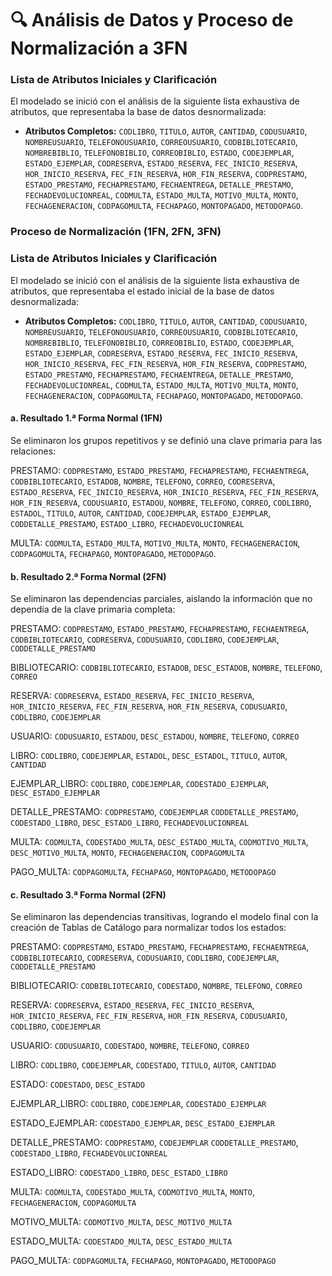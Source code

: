 # 🔍 Análisis de Datos y Proceso de Normalización a 3FN

### Lista de Atributos Iniciales y Clarificación
El modelado se inició con el análisis de la siguiente lista exhaustiva de atributos, que representaba la base de datos desnormalizada:

* **Atributos Completos:**
    `CODLIBRO`, `TITULO`, `AUTOR`, `CANTIDAD`, `CODUSUARIO`, `NOMBREUSUARIO`, `TELEFONOUSUARIO`, `CORREOUSUARIO`, `CODBIBLIOTECARIO`, `NOMBREBIBLIO`, `TELEFONOBIBLIO`, `CORREOBIBLIO`, `ESTADO`, `CODEJEMPLAR`, `ESTADO_EJEMPLAR`, `CODRESERVA`, `ESTADO_RESERVA`, `FEC_INICIO_RESERVA`, `HOR_INICIO_RESERVA`, `FEC_FIN_RESERVA`, `HOR_FIN_RESERVA`, `CODPRESTAMO`, `ESTADO_PRESTAMO`, `FECHAPRESTAMO`, `FECHAENTREGA`, `DETALLE_PRESTAMO`, `FECHADEVOLUCIONREAL`, `CODMULTA`, `ESTADO_MULTA`, `MOTIVO_MULTA`, `MONTO`, `FECHAGENERACION`, `CODPAGOMULTA`, `FECHAPAGO`, `MONTOPAGADO`, `METODOPAGO`.
    
### Proceso de Normalización (1FN, 2FN, 3FN)

### Lista de Atributos Iniciales y Clarificación
El modelado se inició con el análisis de la siguiente lista exhaustiva de atributos, que representaba el estado inicial de la base de datos desnormalizada:

* **Atributos Completos:**
    `CODLIBRO`, `TITULO`, `AUTOR`, `CANTIDAD`, `CODUSUARIO`, `NOMBREUSUARIO`, `TELEFONOUSUARIO`, `CORREOUSUARIO`, `CODBIBLIOTECARIO`, `NOMBREBIBLIO`, `TELEFONOBIBLIO`, `CORREOBIBLIO`, `ESTADO`, `CODEJEMPLAR`, `ESTADO_EJEMPLAR`, `CODRESERVA`, `ESTADO_RESERVA`, `FEC_INICIO_RESERVA`, `HOR_INICIO_RESERVA`, `FEC_FIN_RESERVA`, `HOR_FIN_RESERVA`, `CODPRESTAMO`, `ESTADO_PRESTAMO`, `FECHAPRESTAMO`, `FECHAENTREGA`, `DETALLE_PRESTAMO`, `FECHADEVOLUCIONREAL`, `CODMULTA`, `ESTADO_MULTA`, `MOTIVO_MULTA`, `MONTO`, `FECHAGENERACION`, `CODPAGOMULTA`, `FECHAPAGO`, `MONTOPAGADO`, `METODOPAGO`.

#### **a. Resultado 1.ª Forma Normal (1FN)**
Se eliminaron los grupos repetitivos y se definió una clave primaria para las relaciones:

PRESTAMO: `CODPRESTAMO`, `ESTADO_PRESTAMO`, `FECHAPRESTAMO`, `FECHAENTREGA`, `CODBIBLIOTECARIO`, `ESTADOB`, `NOMBRE`, `TELEFONO`, `CORREO`, `CODRESERVA`, `ESTADO_RESERVA`, `FEC_INICIO_RESERVA`, `HOR_INICIO_RESERVA`, `FEC_FIN_RESERVA`, `HOR_FIN_RESERVA`, `CODUSUARIO`, `ESTADOU`, `NOMBRE`, `TELEFONO`, `CORREO`, `CODLIBRO`, `ESTADOL`, `TITULO`, `AUTOR`, `CANTIDAD`, `CODEJEMPLAR`, `ESTADO_EJEMPLAR`, `CODDETALLE_PRESTAMO`, `ESTADO_LIBRO`, `FECHADEVOLUCIONREAL` 

MULTA: `CODMULTA`, `ESTADO_MULTA`, `MOTIVO_MULTA`, `MONTO`, `FECHAGENERACION`, `CODPAGOMULTA`, `FECHAPAGO`, `MONTOPAGADO`, `METODOPAGO`.


  
#### **b. Resultado 2.ª Forma Normal (2FN)**
Se eliminaron las dependencias parciales, aislando la información que no dependía de la clave primaria completa:

PRESTAMO: `CODPRESTAMO`, `ESTADO_PRESTAMO`, `FECHAPRESTAMO`, `FECHAENTREGA`, `CODBIBLIOTECARIO`, `CODRESERVA`, `CODUSUARIO`, `CODLIBRO`, `CODEJEMPLAR`, `CODDETALLE_PRESTAMO`  

BIBLIOTECARIO: `CODBIBLIOTECARIO`, `ESTADOB`, `DESC_ESTADOB`, `NOMBRE`, `TELEFONO`, `CORREO`  

RESERVA: `CODRESERVA`, `ESTADO_RESERVA`, `FEC_INICIO_RESERVA`, `HOR_INICIO_RESERVA`, `FEC_FIN_RESERVA`, `HOR_FIN_RESERVA`, `CODUSUARIO`, `CODLIBRO`, `CODEJEMPLAR`  

USUARIO: `CODUSUARIO`, `ESTADOU`, `DESC_ESTADOU`, `NOMBRE`, `TELEFONO`, `CORREO`  

LIBRO: `CODLIBRO`, `CODEJEMPLAR`, `ESTADOL`, `DESC_ESTADOL`, `TITULO`, `AUTOR`, `CANTIDAD`  

EJEMPLAR_LIBRO: `CODLIBRO`, `CODEJEMPLAR`, `CODESTADO_EJEMPLAR`, `DESC_ESTADO_EJEMPLAR`  

DETALLE_PRESTAMO: `CODPRESTAMO`, `CODEJEMPLAR` `CODDETALLE_PRESTAMO`, `CODESTADO_LIBRO`, `DESC_ESTADO_LIBRO`, `FECHADEVOLUCIONREAL`  

MULTA: `CODMULTA`, `CODESTADO_MULTA`, `DESC_ESTADO_MULTA`, `CODMOTIVO_MULTA`, `DESC_MOTIVO_MULTA`, `MONTO`, `FECHAGENERACION`, `CODPAGOMULTA`  

PAGO_MULTA: `CODPAGOMULTA`, `FECHAPAGO`, `MONTOPAGADO`, `METODOPAGO`  


  
#### **c. Resultado 3.ª Forma Normal (2FN)**
Se eliminaron las dependencias transitivas, logrando el modelo final con la creación de Tablas de Catálogo para normalizar todos los estados:

PRESTAMO: `CODPRESTAMO`, `ESTADO_PRESTAMO`, `FECHAPRESTAMO`, `FECHAENTREGA`, `CODBIBLIOTECARIO`, `CODRESERVA`, `CODUSUARIO`, `CODLIBRO`, `CODEJEMPLAR`, `CODDETALLE_PRESTAMO`  

BIBLIOTECARIO: `CODBIBLIOTECARIO`, `CODESTADO`, `NOMBRE`, `TELEFONO`, `CORREO`  

RESERVA: `CODRESERVA`, `ESTADO_RESERVA`, `FEC_INICIO_RESERVA`, `HOR_INICIO_RESERVA`, `FEC_FIN_RESERVA`, `HOR_FIN_RESERVA`, `CODUSUARIO`, `CODLIBRO`, `CODEJEMPLAR`  

USUARIO: `CODUSUARIO`, `CODESTADO`, `NOMBRE`, `TELEFONO`, `CORREO`  

LIBRO: `CODLIBRO`, `CODEJEMPLAR`, `CODESTADO`, `TITULO`, `AUTOR`, `CANTIDAD`  

ESTADO: `CODESTADO`, `DESC_ESTADO`  

EJEMPLAR_LIBRO: `CODLIBRO`, `CODEJEMPLAR`, `CODESTADO_EJEMPLAR`  

ESTADO_EJEMPLAR: `CODESTADO_EJEMPLAR`, `DESC_ESTADO_EJEMPLAR`  

DETALLE_PRESTAMO: `CODPRESTAMO`, `CODEJEMPLAR` `CODDETALLE_PRESTAMO`, `CODESTADO_LIBRO`, `FECHADEVOLUCIONREAL`  

ESTADO_LIBRO: `CODESTADO_LIBRO`, `DESC_ESTADO_LIBRO`  

MULTA: `CODMULTA`, `CODESTADO_MULTA`, `CODMOTIVO_MULTA`, `MONTO`, `FECHAGENERACION`, `CODPAGOMULTA`  

MOTIVO_MULTA: `CODMOTIVO_MULTA`, `DESC_MOTIVO_MULTA`  

ESTADO_MULTA: `CODESTADO_MULTA`, `DESC_ESTADO_MULTA`  

PAGO_MULTA: `CODPAGOMULTA`, `FECHAPAGO`, `MONTOPAGADO`, `METODOPAGO` 
